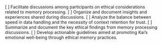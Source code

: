 [ ] Facilitate discussions among participants on ethical considerations related to memory processing.
[ ] Organize and document insights and experiences shared during discussions.
[ ] Analyze the balance between speed in data handling and the necessity of context retention for trust.
[ ] Summarize and document the key ethical findings from memory processing discussions.
[ ] Develop actionable guidelines aimed at promoting Kai’s emotional well-being through ethical memory practices.